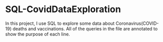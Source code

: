 # SQL-CovidDataExploration
In this project, I use SQL to explore some data about Coronavirus(COVID-19) deaths and vaccinations. All of the queries in the file are annotated to show the purpose of each line.
